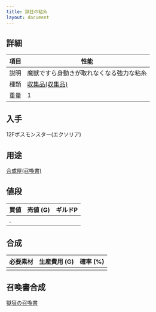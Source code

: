 ```yaml
---
title: 獄狂の粘糸
layout: document
---
```

## 詳細

|項目|性能|
|---|---|
|説明|魔獣ですら身動きが取れなくなる強力な粘糸|
|種類|[収集品(収集品)](収集品(収集品))|
|重量|1|

## 入手

12Fボスモンスター(エクソリア)

## 用途

[合成屋(召喚書)](合成屋(召喚書))

## 値段

|買値|売値 (G)|ギルドP|
|---|---|---|
|.|||

## 合成

|必要素材|生産費用 (G)|確率 (%)|
|---|---|---|
||||

## 召喚書合成

[獄狂の召喚書](獄狂の召喚書)
